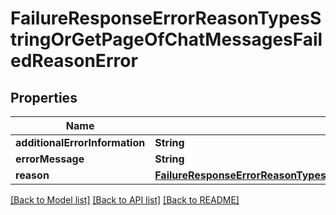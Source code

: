 # FailureResponseErrorReasonTypesStringOrGetPageOfChatMessagesFailedReasonError

## Properties
Name | Type | Description | Notes
------------ | ------------- | ------------- | -------------
**additionalErrorInformation** | **String** |  | [optional] 
**errorMessage** | **String** |  | [optional] 
**reason** | [**FailureResponseErrorReasonTypesStringOrGetPageOfChatMessagesFailedReasonErrorReason**](FailureResponseErrorReasonTypesStringOrGetPageOfChatMessagesFailedReasonErrorReason.md) |  | 

[[Back to Model list]](../README.md#documentation-for-models) [[Back to API list]](../README.md#documentation-for-api-endpoints) [[Back to README]](../README.md)


